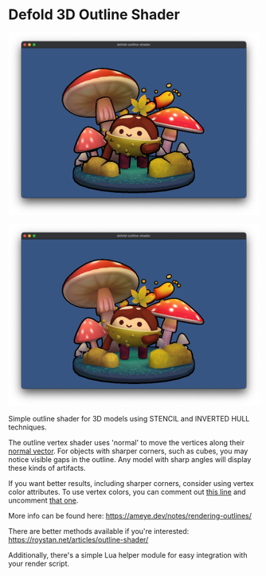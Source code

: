 # Defold 3D Outline Shader

![Outline](/.github/hull.png?raw=true)

![Outline](/.github/stencil.png?raw=true)

Simple outline shader for 3D models using STENCIL and INVERTED HULL techniques.

The outline vertex shader uses 'normal' to move the vertices along their [normal vector](https://github.com/selimanac/defold-3D-outline-shader/blob/0ddf4f56a6edabda76f0257634acf72f7e8b4d81/outline-shader/outline.vp#L22). For objects with sharper corners, such as cubes, you may notice visible gaps in the outline. Any model with sharp angles will display these kinds of artifacts.

If you want better results, including sharper corners, consider using vertex color attributes. To use vertex colors, you can comment out [this line](https://github.com/selimanac/defold-3D-outline-shader/blob/0ddf4f56a6edabda76f0257634acf72f7e8b4d81/outline-shader/outline.vp#L22) and uncomment [that one](https://github.com/selimanac/defold-3D-outline-shader/blob/0ddf4f56a6edabda76f0257634acf72f7e8b4d81/outline-shader/outline.vp#L23).

More info can be found here:  https://ameye.dev/notes/rendering-outlines/

There are better methods available if you're interested: https://roystan.net/articles/outline-shader/

Additionally, there's a simple Lua helper module for easy integration with your render script.



